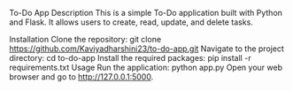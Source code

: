 To-Do App
Description
This is a simple To-Do application built with Python and Flask. It allows users to create, read, update, and delete tasks.

Installation
Clone the repository:
git clone https://github.com/Kaviyadharshini23/to-do-app.git
Navigate to the project directory:
cd to-do-app
Install the required packages:
pip install -r requirements.txt
Usage
Run the application:
python app.py
Open your web browser and go to http://127.0.0.1:5000.
